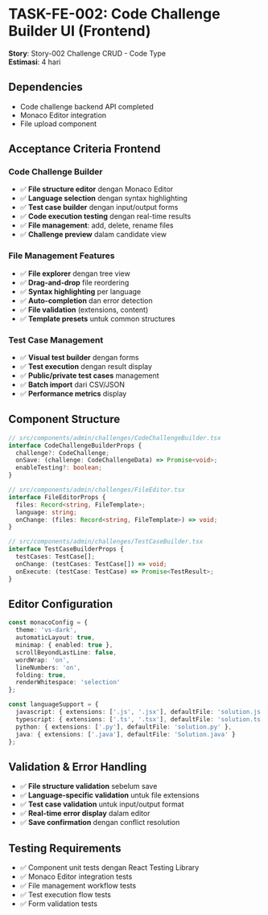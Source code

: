 # TASK-FE-002: Code Challenge Builder UI (Frontend)

**Story**: Story-002 Challenge CRUD - Code Type  
**Estimasi**: 4 hari

## Dependencies
- Code challenge backend API completed
- Monaco Editor integration
- File upload component

## Acceptance Criteria Frontend

### Code Challenge Builder
- ✅ **File structure editor** dengan Monaco Editor
- ✅ **Language selection** dengan syntax highlighting
- ✅ **Test case builder** dengan input/output forms
- ✅ **Code execution testing** dengan real-time results
- ✅ **File management**: add, delete, rename files
- ✅ **Challenge preview** dalam candidate view

### File Management Features
- ✅ **File explorer** dengan tree view
- ✅ **Drag-and-drop** file reordering
- ✅ **Syntax highlighting** per language
- ✅ **Auto-completion** dan error detection
- ✅ **File validation** (extensions, content)
- ✅ **Template presets** untuk common structures

### Test Case Management
- ✅ **Visual test builder** dengan forms
- ✅ **Test execution** dengan result display
- ✅ **Public/private test cases** management
- ✅ **Batch import** dari CSV/JSON
- ✅ **Performance metrics** display

## Component Structure

```typescript
// src/components/admin/challenges/CodeChallengeBuilder.tsx
interface CodeChallengeBuilderProps {
  challenge?: CodeChallenge;
  onSave: (challenge: CodeChallengeData) => Promise<void>;
  enableTesting?: boolean;
}

// src/components/admin/challenges/FileEditor.tsx
interface FileEditorProps {
  files: Record<string, FileTemplate>;
  language: string;
  onChange: (files: Record<string, FileTemplate>) => void;
}

// src/components/admin/challenges/TestCaseBuilder.tsx
interface TestCaseBuilderProps {
  testCases: TestCase[];
  onChange: (testCases: TestCase[]) => void;
  onExecute: (testCase: TestCase) => Promise<TestResult>;
}
```

## Editor Configuration

```typescript
const monacoConfig = {
  theme: 'vs-dark',
  automaticLayout: true,
  minimap: { enabled: true },
  scrollBeyondLastLine: false,
  wordWrap: 'on',
  lineNumbers: 'on',
  folding: true,
  renderWhitespace: 'selection'
};

const languageSupport = {
  javascript: { extensions: ['.js', '.jsx'], defaultFile: 'solution.js' },
  typescript: { extensions: ['.ts', '.tsx'], defaultFile: 'solution.ts' },
  python: { extensions: ['.py'], defaultFile: 'solution.py' },
  java: { extensions: ['.java'], defaultFile: 'Solution.java' }
};
```

## Validation & Error Handling
- ✅ **File structure validation** sebelum save
- ✅ **Language-specific validation** untuk file extensions
- ✅ **Test case validation** untuk input/output format
- ✅ **Real-time error display** dalam editor
- ✅ **Save confirmation** dengan conflict resolution

## Testing Requirements
- ✅ Component unit tests dengan React Testing Library
- ✅ Monaco Editor integration tests
- ✅ File management workflow tests
- ✅ Test execution flow tests
- ✅ Form validation tests